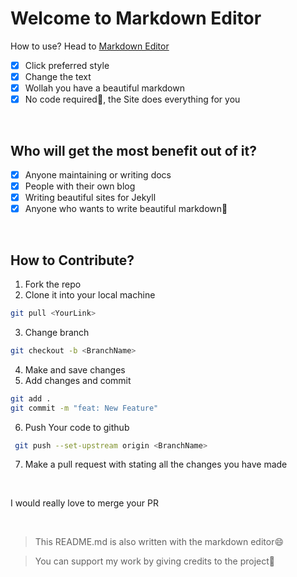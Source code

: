 
# Welcome to Markdown Editor

How to use? Head to [Markdown Editor](https://markdown-editor-arghyahub.vercel.app/) 


- [x] Click preferred style 
- [x] Change the text 
- [x] Wollah you have a beautiful markdown
- [x] No code required💖, the Site does everything for you 

<br>

## Who will get the most benefit out of it?

- [x] Anyone maintaining or writing docs 
- [x] People with their own blog 
- [x] Writing beautiful sites for Jekyll
- [x] Anyone who wants to write beautiful markdown💖 

</br>

## How to Contribute?

1. Fork the repo 
2. Clone it into your local machine
```bash
git pull <YourLink>
``` 

3. Change branch 
```bash
git checkout -b <BranchName>
```
4. Make and save changes
5. Add changes and commit
```bash
git add .
git commit -m "feat: New Feature"
```
6. Push Your code to github
```bash
 git push --set-upstream origin <BranchName>
```
7. Make a pull request with stating all the changes you have made

<br>

I would really love to merge your PR

<br>


> This README.md is also written with the markdown editor😄

> You can support my work by giving credits to the project💝
